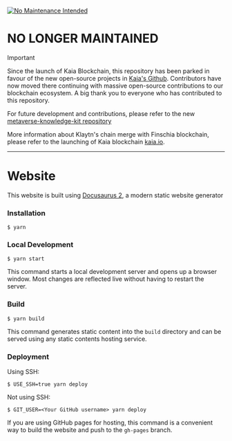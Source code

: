 [![No Maintenance Intended](http://unmaintained.tech/badge.svg)](http://unmaintained.tech/)

# NO LONGER MAINTAINED

> [!IMPORTANT]
> Since the launch of Kaia Blockchain, this repository has been parked in favour of the new open-source projects in [Kaia's Github](https://github.com/kaiachain). Contributors have now moved there continuing with massive open-source contributions to our blockchain ecosystem. A big thank you to everyone who has contributed to this repository.
>
> For future development and contributions, please refer to the new [metaverse-knowledge-kit repository](https://github.com/kaiachain/metaverse-knowledge-kit)
>
> More information about Klaytn's chain merge with Finschia blockchain, please refer to the launching of Kaia blockchain [kaia.io](https://kaia.io).

---

# Website

This website is built using [Docusaurus 2](https://docusaurus.io/), a modern static website generator

### Installation

```
$ yarn
```

### Local Development

```
$ yarn start
```

This command starts a local development server and opens up a browser window. Most changes are reflected live without having to restart the server.

### Build

```
$ yarn build
```

This command generates static content into the `build` directory and can be served using any static contents hosting service.

### Deployment

Using SSH:

```
$ USE_SSH=true yarn deploy
```

Not using SSH:

```
$ GIT_USER=<Your GitHub username> yarn deploy
```

If you are using GitHub pages for hosting, this command is a convenient way to build the website and push to the `gh-pages` branch.
